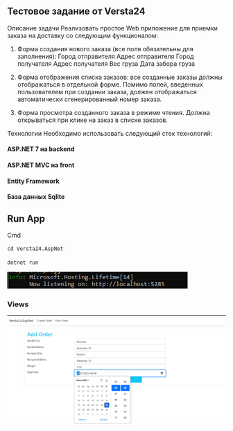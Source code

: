 ## Тестовое задание от Versta24
Описание задачи
Реализовать простое Web приложение для приемки заказа на доставку со следующим функционалом:

1. Форма создания нового заказа (все поля обязательны для заполнения):
Город отправителя
Адрес отправителя
Город получателя
Адрес получателя
Вес груза
Дата забора груза

2. Форма отображения списка заказов: все созданные заказы должны отображаться в отдельной форме. Помимо полей, введенных пользователем при создании заказа, должен отображаться автоматически сгенерированный номер заказа.

3. Форма просмотра созданного заказа в режиме чтения. Должна открываться при клике на заказ в списке заказов.

Технологии
Необходимо использовать следующий стек технологий:
#### ASP.NET 7 на backend
#### ASP.NET MVC на front
#### Entity Framework
#### База данных Sqlite

## Run App
Cmd
```
cd Versta24.AspNet

dotnet run
```
![Image alt](https://github.com/zrxpty/Versta24.AspNet/blob/main/ReadmeData/Run.png)
### Views
![Image alt](https://github.com/zrxpty/Versta24.AspNet/blob/main/ReadmeData/AddOrder.png)


